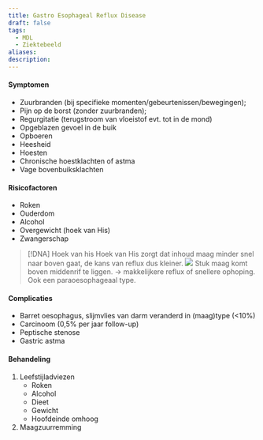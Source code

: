 ```yaml
---
title: Gastro Esophageal Reflux Disease
draft: false
tags:
  - MDL
  - Ziektebeeld
aliases: 
description:
---
```


#### Symptomen
- Zuurbranden (bij specifieke momenten/gebeurtenissen/bewegingen);
- Pijn op de borst (zonder zuurbranden);
- Regurgitatie (terugstroom van vloeistof evt. tot in de mond)
- Opgeblazen gevoel in de buik
- Opboeren
- Heesheid
- Hoesten
- Chronische hoestklachten of astma
- Vage bovenbuiksklachten

#### Risicofactoren
- Roken
- Ouderdom
- Alcohol
- Overgewicht (hoek van His)
- Zwangerschap


> [!DNA] Hoek van his
> Hoek van His zorgt dat inhoud maag minder snel naar boven gaat, de kans van reflux dus kleiner.
> ![](https://i.imgur.com/PRb0y5G.png)
> Stuk maag komt boven middenrif te liggen. → makkelijkere reflux of snellere ophoping.
> Ook een paraoesophageaal type.

#### Complicaties
-   Barret oesophagus, slijmvlies van darm veranderd in (maag)type (<10%)
-   Carcinoom (0,5% per jaar follow-up)
-   Peptische stenose
-   Gastric astma

#### Behandeling
1. Leefstijladviezen
	- Roken
	- Alcohol
	- Dieet
	- Gewicht
	- Hoofdeinde omhoog
2. Maagzuurremming

